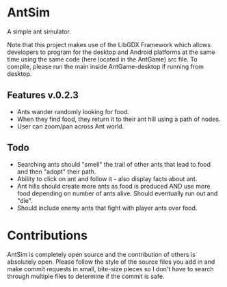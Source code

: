 AntSim
======

A simple ant simulator.

Note that this project makes use of the LibGDX Framework which allows developers
to program for the desktop and Android platforms at the same time using the same
code (here located in the AntGame) src file.  To compile, please run the main inside
AntGame-desktop if running from desktop.

Features v.0.2.3
----------------

* Ants wander randomly looking for food.
* When they find food, they return it to their ant hill using a path of nodes.
* User can zoom/pan across Ant world.

Todo
----

* Searching ants should "smell" the trail of other ants that lead to food and then "adopt" their path.
* Ability to click on ant and follow it - also display facts about ant.
* Ant hills should create more ants as food is produced AND use more food depending on number of ants alive.  Should eventually run out and "die".
* Should include enemy ants that fight with player ants over food.

Contributions
=============

AntSim is completely open source and the contribution of others is absolutely open.  Please follow the style of the source files you add in and make commit requests in small, bite-size pieces so I don't have to search through multiple files to determine if the commit is safe.
